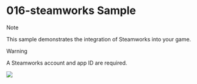 # 016-steamworks Sample

> [!NOTE]
> This sample demonstrates the integration of Steamworks into your game.

> [!WARNING]
> A Steamworks account and app ID are required.

![](https://i.rawr.dev/sample16-min.gif)

